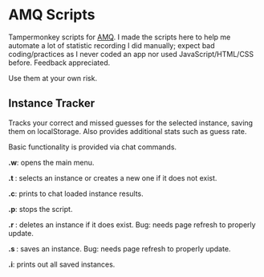# AMQ Scripts
Tampermonkey scripts for [AMQ](https://animemusicquiz.com/). I made the scripts here to help me automate a lot of statistic recording I did manually; expect bad coding/practices as I never coded an app nor used JavaScript/HTML/CSS before. Feedback appreciated.

Use them at your own risk.

## Instance Tracker 

Tracks your correct and missed guesses for the selected instance, saving them on localStorage. Also provides additional stats such as guess rate.

Basic functionality is provided via chat commands.

**.w**: opens the main menu.

**.t <instance>**: selects an instance or creates a new one if it does not exist.

**.c**: prints to chat loaded instance results.

**.p**: stops the script.

**.r <instance>**: deletes an instance if it does exist. Bug: needs page refresh to properly update.

**.s <instance>**: saves an instance. Bug: needs page refresh to properly update.

**.i**: prints out all saved instances.
